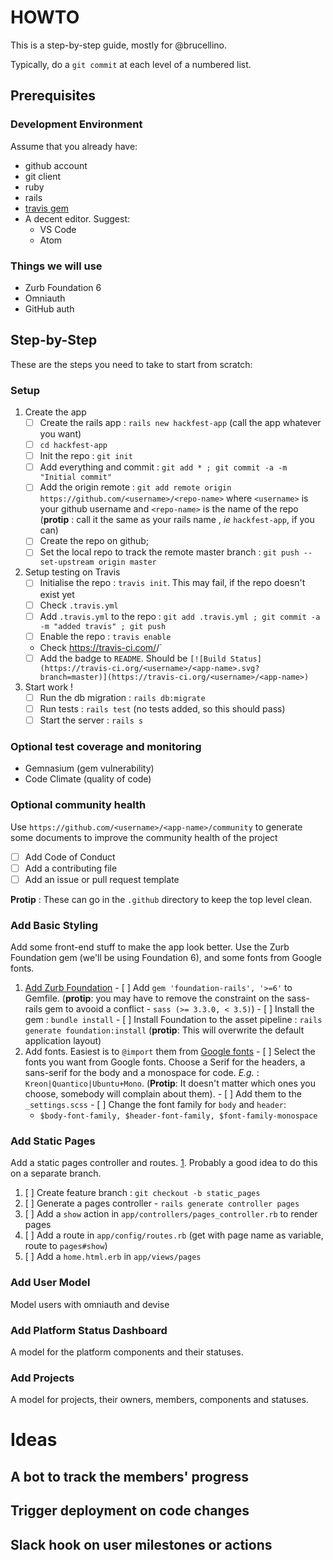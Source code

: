# HOWTO

This is a step-by-step guide, mostly for @brucellino. 

Typically, do a `git commit` at each level of a numbered list.

## Prerequisites

### Development Environment 

Assume that you already have:

<!-- TODO : add links to how to get these -->
 - github account
 - git client
 - ruby
 - rails
 - [travis gem](https://github.com/travis-ci/travis.rb#readme)
 - A decent editor. Suggest: 
   - VS Code
   - Atom

### Things we will use 

  - Zurb Foundation 6
  - Omniauth
  - GitHub auth

## Step-by-Step 

These are the steps you need to take to start from scratch:

### Setup

  1. Create the app
      - [ ] Create the rails app : `rails new hackfest-app` (call the app whatever you want)
      - [ ] `cd hackfest-app`
      - [ ] Init the repo : `git init`
      - [ ] Add everything and commit : `git add * ; git commit -a -m "Initial commit"`
      - [ ] Add the origin remote : `git add remote origin https://github.com/<username>/<repo-name>` where `<username>` is your github username and `<repo-name>` is the name of the repo (**protip** : call it the same as your rails name , _ie_ `hackfest-app`, if you can)
      - [ ] Create the repo on github;
      - [ ] Set the local repo to track the remote master branch : `git push --set-upstream origin master`
  1. Setup testing on Travis
      - [ ] Initialise the repo : `travis init`. This may fail, if the repo doesn't exist yet <!-- maybe enable first ? -->
      - [ ] Check `.travis.yml`
      - [ ] Add `.travis.yml` to the repo : `git add .travis.yml ; git commit -a -m "added travis" ; git push`
      - [ ] Enable the repo : `travis enable`
      - Check https://travis-ci.com/<username>/<app-name>` 
      - [ ] Add the badge to `README`. Should be `[![Build Status](https://travis-ci.org/<username>/<app-name>.svg?branch=master)](https://travis-ci.org/<username>/<app-name>)`
  1. Start work ! 
      - [ ] Run the db migration : `rails db:migrate`
      - [ ] Run tests : `rails test` (no tests added, so this should pass)
      - [ ] Start the server : `rails s`

### Optional test coverage and monitoring

  - Gemnasium (gem vulnerability)
  - Code Climate (quality of code)

### Optional community health

Use `https://github.com/<username>/<app-name>/community` to generate some documents to improve the community health of the project

  - [ ] Add Code of Conduct
  - [ ] Add a contributing file
  - [ ] Add an issue or pull request template

**Protip** : These can go in the `.github` directory to keep the top level clean.

### Add Basic Styling

Add some front-end stuff to make the app look better. 
Use the Zurb Foundation gem (we'll be using Foundation 6), and some fonts from Google fonts.

  1. [Add Zurb Foundation](https://github.com/zurb/foundation-rails)
    - [ ] Add `gem 'foundation-rails', '>=6'` to Gemfile. (**protip**: you may have to remove the constraint on the sass-rails gem to avooid a conflict - `sass (>= 3.3.0, < 3.5)`)
    - [ ] Install the gem : `bundle install`
    - [ ] Install Foundation to the asset pipeline : `rails generate foundation:install` (**protip**: This will overwrite the default application layout)
  1. Add fonts. Easiest is to `@import` them from [Google fonts](https://fonts.google.com)
    - [ ] Select the fonts you want from Google fonts. Choose a Serif for the headers, a sans-serif for the body and a monospace for code. _E.g._ : `Kreon|Quantico|Ubuntu+Mono`. (**Protip**: It doesn't matter which ones you choose, somebody will complain about them).
    - [ ] Add them to the `_settings.scss`
    - [ ] Change the font family for `body` and `header`: 
      - `$body-font-family, $header-font-family, $font-family-monospace`


### Add Static Pages

Add a static pages controller and routes. [1](http://blog.teamtreehouse.com/static-pages-ruby-rails). Probably a good idea to do this on a separate branch.

  1. [ ] Create feature branch : `git checkout -b static_pages`
  1. [ ] Generate a pages controller - `rails generate controller pages`
  1. [ ] Add a `show` action in `app/controllers/pages_controller.rb` to render pages
  1. [ ] Add a route in `app/config/routes.rb` (get with page name as variable, route to `pages#show`)
  1. [ ] Add a `home.html.erb` in `app/views/pages`


### Add User Model

Model users with omniauth and devise

### Add Platform Status Dashboard

A model for the platform components and their statuses.

### Add Projects

A model for projects, their owners, members, components and statuses.

# Ideas

## A bot to track the members' progress

## Trigger deployment on code changes

## Slack hook on user milestones or actions